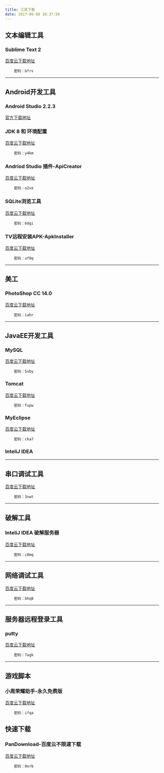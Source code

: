 ```yaml
---
title: 工具下载
date: 2017-06-08 10:37:50
---
```


## 文本编辑工具

### Sublime Text 2
[百度云下载地址](http://pan.baidu.com/s/1jH6V6uU)
```
	密码：bfrv
```
-------------------------------------

## Android开发工具

### Android Studio 2.2.3
[官方下载地址](https://dl.google.com/dl/android/studio/install/2.2.3.0/android-studio-bundle-145.3537739-windows.exe)

### JDK 8 和 环境配置
[百度云下载地址](http://pan.baidu.com/s/1cJDuUE)
```
	密码：y4km
```

### Andriod Studio 插件-ApiCreator
[百度云下载地址](http://pan.baidu.com/s/1o8A2zrk)
```
	密码：o2ve
```

### SQLite浏览工具
[百度云下载地址](http://pan.baidu.com/s/1geC1tsv)
```
	密码：6dgi
```

### TV远程安装APK-ApkInstaller
[百度云下载地址](http://pan.baidu.com/s/1geHlc6v)
```
	密码：uf0q
```
-------------------------------------

## 美工

### PhotoShop CC 14.0
[百度云下载地址](http://pan.baidu.com/s/1dFJ7jJ7)
```
	密码：iahr
```
-------------------------------------

## JavaEE开发工具

### MySQL
[百度云下载地址](http://pan.baidu.com/s/1nvidlEh)
```
	密码：5xby
```

### Tomcat
[百度云下载地址](http://pan.baidu.com/s/1jIva4RW)
```
	密码：fupw
```

### MyEclipse
[百度云下载地址](http://pan.baidu.com/s/1eRDPsxc)
```
	密码：cka7
```

### InteliJ IDEA

-------------------------------------

## 串口调试工具
[百度云下载地址](http://pan.baidu.com/s/1mivCwIW)
```
	密码：3nwt
```

-------------------------------------

## 破解工具

### InteliJ IDEA 破解服务器
[百度云下载地址](http://pan.baidu.com/s/1dEZ5X65)
```
	密码：c8mq
```
-------------------------------------

## 网络调试工具

[百度云下载地址](http://pan.baidu.com/s/1kV85FwV)
```
	密码：bhq8
```

-------------------------------------

## 服务器远程登录工具

### putty
[百度云下载地址](http://pan.baidu.com/s/1bphbBav)
```
	密码：7agk
```

-------------------------------------

## 游戏脚本

### 小周荣耀助手-永久免费版
[百度云下载地址](http://pan.baidu.com/s/1c2AfMak)
```
	密码：ifqa
```

## 快速下载

### PanDownload-百度云不限速下载
[百度云下载地址](http://pan.baidu.com/s/1c1LwH1I)
```
	密码：0orb
```
